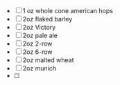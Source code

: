 - [ ] 1 oz whole cone american hops
- [ ] 2oz flaked barley
- [ ] 2oz Victory
- [ ] 2oz pale ale
- [ ] 2oz 2-row
- [ ] 2oz 6-row
- [ ] 2oz malted wheat
- [ ] 2oz munich
- [ ] 